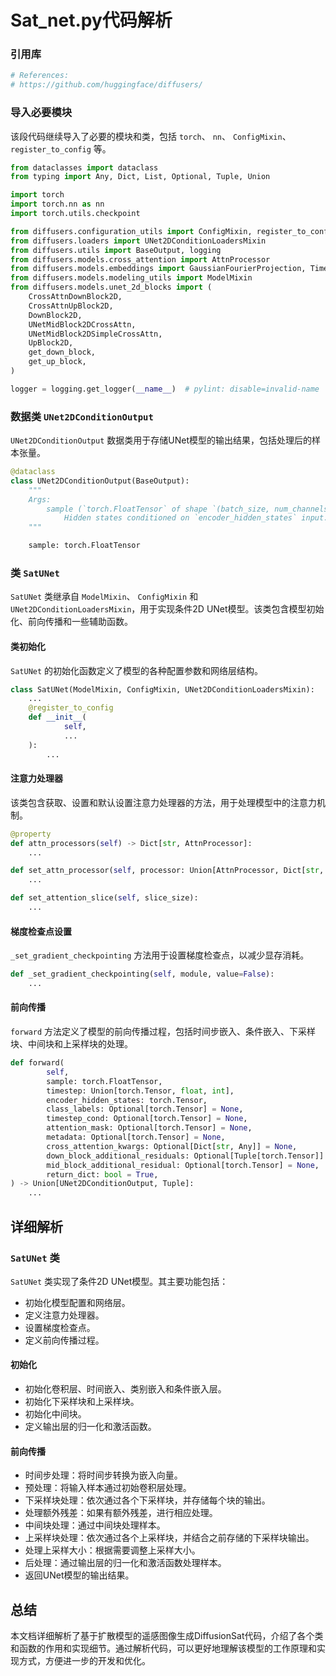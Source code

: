 # Sat_net.py代码解析

### 引用库

```python
# References:
# https://github.com/huggingface/diffusers/
```

### 导入必要模块

该段代码继续导入了必要的模块和类，包括 `torch`、 `nn`、 `ConfigMixin`、 `register_to_config` 等。

```python
from dataclasses import dataclass
from typing import Any, Dict, List, Optional, Tuple, Union

import torch
import torch.nn as nn
import torch.utils.checkpoint

from diffusers.configuration_utils import ConfigMixin, register_to_config
from diffusers.loaders import UNet2DConditionLoadersMixin
from diffusers.utils import BaseOutput, logging
from diffusers.models.cross_attention import AttnProcessor
from diffusers.models.embeddings import GaussianFourierProjection, TimestepEmbedding, Timesteps
from diffusers.models.modeling_utils import ModelMixin
from diffusers.models.unet_2d_blocks import (
    CrossAttnDownBlock2D,
    CrossAttnUpBlock2D,
    DownBlock2D,
    UNetMidBlock2DCrossAttn,
    UNetMidBlock2DSimpleCrossAttn,
    UpBlock2D,
    get_down_block,
    get_up_block,
)

logger = logging.get_logger(__name__)  # pylint: disable=invalid-name
```

### 数据类 `UNet2DConditionOutput`

`UNet2DConditionOutput` 数据类用于存储UNet模型的输出结果，包括处理后的样本张量。

```python
@dataclass
class UNet2DConditionOutput(BaseOutput):
    """
    Args:
        sample (`torch.FloatTensor` of shape `(batch_size, num_channels, height, width)`):
            Hidden states conditioned on `encoder_hidden_states` input. Output of last layer of model.
    """

    sample: torch.FloatTensor
```

### 类 `SatUNet`

`SatUNet` 类继承自 `ModelMixin`、 `ConfigMixin` 和 `UNet2DConditionLoadersMixin`，用于实现条件2D UNet模型。该类包含模型初始化、前向传播和一些辅助函数。

#### 类初始化

`SatUNet` 的初始化函数定义了模型的各种配置参数和网络层结构。

```python
class SatUNet(ModelMixin, ConfigMixin, UNet2DConditionLoadersMixin):
    ...
    @register_to_config
    def __init__(
            self,
            ...
    ):
        ...
```

#### 注意力处理器

该类包含获取、设置和默认设置注意力处理器的方法，用于处理模型中的注意力机制。

```python
@property
def attn_processors(self) -> Dict[str, AttnProcessor]:
    ...

def set_attn_processor(self, processor: Union[AttnProcessor, Dict[str, AttnProcessor]]):
    ...

def set_attention_slice(self, slice_size):
    ...
```

#### 梯度检查点设置

`_set_gradient_checkpointing` 方法用于设置梯度检查点，以减少显存消耗。

```python
def _set_gradient_checkpointing(self, module, value=False):
    ...
```

#### 前向传播

`forward` 方法定义了模型的前向传播过程，包括时间步嵌入、条件嵌入、下采样块、中间块和上采样块的处理。

```python
def forward(
        self,
        sample: torch.FloatTensor,
        timestep: Union[torch.Tensor, float, int],
        encoder_hidden_states: torch.Tensor,
        class_labels: Optional[torch.Tensor] = None,
        timestep_cond: Optional[torch.Tensor] = None,
        attention_mask: Optional[torch.Tensor] = None,
        metadata: Optional[torch.Tensor] = None,
        cross_attention_kwargs: Optional[Dict[str, Any]] = None,
        down_block_additional_residuals: Optional[Tuple[torch.Tensor]] = None,
        mid_block_additional_residual: Optional[torch.Tensor] = None,
        return_dict: bool = True,
) -> Union[UNet2DConditionOutput, Tuple]:
    ...
```

## 详细解析

### `SatUNet` 类

`SatUNet` 类实现了条件2D UNet模型。其主要功能包括：

- 初始化模型配置和网络层。
- 定义注意力处理器。
- 设置梯度检查点。
- 定义前向传播过程。

#### 初始化

- 初始化卷积层、时间嵌入、类别嵌入和条件嵌入层。
- 初始化下采样块和上采样块。
- 初始化中间块。
- 定义输出层的归一化和激活函数。

#### 前向传播

- 时间步处理：将时间步转换为嵌入向量。
- 预处理：将输入样本通过初始卷积层处理。
- 下采样块处理：依次通过各个下采样块，并存储每个块的输出。
- 处理额外残差：如果有额外残差，进行相应处理。
- 中间块处理：通过中间块处理样本。
- 上采样块处理：依次通过各个上采样块，并结合之前存储的下采样块输出。
- 处理上采样大小：根据需要调整上采样大小。
- 后处理：通过输出层的归一化和激活函数处理样本。
- 返回UNet模型的输出结果。

## 总结

本文档详细解析了基于扩散模型的遥感图像生成DiffusionSat代码，介绍了各个类和函数的作用和实现细节。通过解析代码，可以更好地理解该模型的工作原理和实现方式，方便进一步的开发和优化。